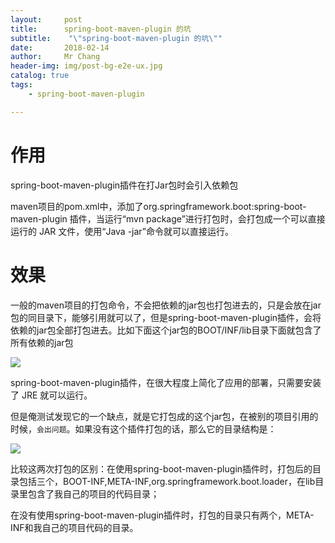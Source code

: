 ```yaml
---
layout:     post
title:     	spring-boot-maven-plugin 的坑
subtitle:    "\"spring-boot-maven-plugin 的坑\""
date:       2018-02-14
author:     Mr Chang
header-img: img/post-bg-e2e-ux.jpg
catalog: true
tags:
    - spring-boot-maven-plugin

---
```



# 作用

spring-boot-maven-plugin插件在打Jar包时会引入依赖包

maven项目的pom.xml中，添加了org.springframework.boot:spring-boot-maven-plugin
插件，当运行“mvn package”进行打包时，会打包成一个可以直接运行的 JAR 文件，使用“Java -jar”命令就可以直接运行。


# 效果

一般的maven项目的打包命令，不会把依赖的jar包也打包进去的，只是会放在jar包的同目录下，能够引用就可以了，但是spring-boot-maven-plugin插件，会将依赖的jar包全部打包进去。比如下面这个jar包的BOOT/INF/lib目录下面就包含了所有依赖的jar包

![](http://cdn-blog.jetbrains.org.cn/18-2-14/76774181.jpg)

spring-boot-maven-plugin插件，在很大程度上简化了应用的部署，只需要安装了 JRE 就可以运行。

但是俺测试发现它的一个缺点，就是它打包成的这个jar包，在被别的项目引用的时候，`会出问题`。如果没有这个插件打包的话，那么它的目录结构是：

![](http://cdn-blog.jetbrains.org.cn/18-2-14/62458663.jpg)



比较这两次打包的区别：在使用spring-boot-maven-plugin插件时，打包后的目录包括三个，BOOT-INF,META-INF,org.springframework.boot.loader，在lib目录里包含了我自己的项目的代码目录；

在没有使用spring-boot-maven-plugin插件时，打包的目录只有两个，META-INF和我自己的项目代码的目录。
　　
　　

